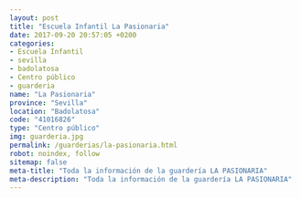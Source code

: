 ```yaml
---
layout: post
title: "Escuela Infantil La Pasionaria"
date: 2017-09-20 20:57:05 +0200
categories:
- Escuela Infantil
- sevilla
- badolatosa
- Centro público
- guarderia
name: "La Pasionaria"
province: "Sevilla"
location: "Badolatosa"
code: "41016826"
type: "Centro público"
img: guarderia.jpg
permalink: /guarderias/la-pasionaria.html
robot: noindex, follow
sitemap: false
meta-title: "Toda la información de la guardería LA PASIONARIA"
meta-description: "Toda la información de la guardería LA PASIONARIA"
---
```

